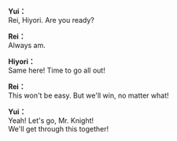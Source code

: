 # 

  
**Yui：**  
Rei, Hiyori. Are you ready?  
  
**Rei：**  
Always am.  
  
**Hiyori：**  
Same here! Time to go all out!  
  
**Rei：**  
This won't be easy. But we'll win, no matter what!  
  
**Yui：**  
Yeah! Let's go, Mr. Knight!  
We'll get through this together!  

